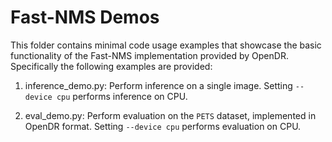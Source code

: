 # Fast-NMS Demos

This folder contains minimal code usage examples that showcase the basic functionality of the Fast-NMS implementation 
provided by OpenDR. Specifically the following examples are provided:
1. inference_demo.py: Perform inference on a single image. Setting `--device cpu` performs inference on CPU.

2. eval_demo.py: Perform evaluation on the `PETS` dataset, implemented in OpenDR format.
   Setting `--device cpu` performs evaluation on CPU. 
